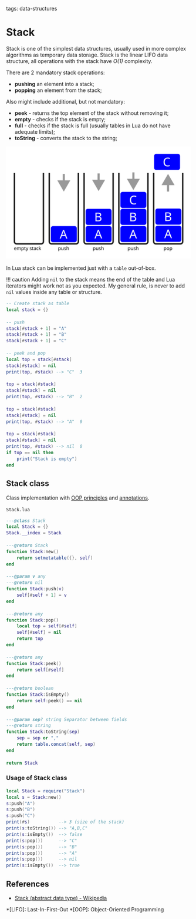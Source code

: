 <!-- Description: Stack abstract data structure in Lua language. Implementation of push, pop and isEmpty methods. -->

tags: data-structures

# Stack

Stack is one of the simplest data structures, usually used in more complex
algorithms as temporary data storage. Stack is the linear LIFO data structure,
all operations with the stack have *O(1)* complexity.

There are 2 mandatory stack operations:

- **pushing** an element into a stack;
- **popping** an element from the stack;

Also might include additional, but not mandatory:

- **peek** - returns the top element of the stack without removing it;
- **empty** - checks if the stack is empty;
- **full** - checks if the stack is full (usually tables in Lua do not have
  adequate limits);
- **toString** - converts the stack to the string;

![Figure 1. Stack data-structure](/assets/img/stack01.svg)

In Lua stack can be implemented just with a `table` out-of-box.

!!! caution
    Adding `nil` to the stack means the end of the table and Lua iterators
    might work not as you expected. My general rule, is never to add `nil`
		values inside any table or structure.

```lua
-- Create stack as table
local stack = {}

-- push
stack[#stack + 1] = "A"
stack[#stack + 1] = "B"
stack[#stack + 1] = "C"

-- peek and pop
local top = stack[#stack]
stack[#stack] = nil
print(top, #stack) --> "C"	3

top = stack[#stack]
stack[#stack] = nil
print(top, #stack) --> "B"	2

top = stack[#stack]
stack[#stack] = nil
print(top, #stack) --> "A"	0

top = stack[#stack]
stack[#stack] = nil
print(top, #stack) --> nil	0
if top == nil then
	print("Stack is empty")
end
```

## Stack class

Class implementation with [OOP principles](/post/object-oriented-programming-in-lua.html) and
[annotations](/post/object-oriented-programming-in-lua.html#annotations).

`Stack.lua`

```lua
---@class Stack
local Stack = {}
Stack.__index = Stack

---@return Stack
function Stack:new()
	return setmetatable({}, self)
end

---@param v any
---@return nil
function Stack:push(v)
	self[#self + 1] = v
end

---@return any
function Stack:pop()
	local top = self[#self]
	self[#self] = nil
	return top
end

---@return any
function Stack:peek()
	return self[#self]
end

---@return boolean
function Stack:isEmpty()
	return self:peek() == nil
end

---@param sep? string Separator between fields
---@return string
function Stack:toString(sep)
	sep = sep or ","
	return table.concat(self, sep)
end

return Stack
```

### Usage of Stack class

```lua
local Stack = require("Stack")
local s = Stack:new()
s:push("A")
s:push("B")
s:push("C")
print(#s)           --> 3 (size of the stack)
print(s:toString()) --> "A,B,C"
print(s:isEmpty())  --> false
print(s:pop())      --> "C"
print(s:pop())      --> "B"
print(s:pop())      --> "A"
print(s:pop())      --> nil
print(s:isEmpty())  --> true
```

## References

- [Stack (abstract data type) - Wikipedia](https://en.wikipedia.org/wiki/Stack_(abstract_data_type))

*[LIFO]: Last-In-First-Out
*[OOP]: Object-Oriented Programming
